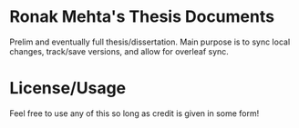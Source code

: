 # Ronak Mehta's Thesis Documents
Prelim and eventually full thesis/dissertation.
Main purpose is to sync local changes, track/save versions, and allow for overleaf sync.

# License/Usage
Feel free to use any of this so long as credit is given in some form!

